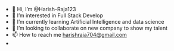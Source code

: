 - 👋 Hi, I’m @Harish-Raja123
- 👀 I’m interested in Full Stack Develop
- 🌱 I’m currently learning Artificial Intelligence and data science
- 💞️ I’m looking to collaborate on new company to show my talent
- 📫 How to reach me harishraja704@gmail.com
- 

<!---
Harish-Raja123/Harish-Raja123 is a ✨ special ✨ repository because its `README.md` (this file) appears on your GitHub profile.
You can click the Preview link to take a look at your changes.
--->

